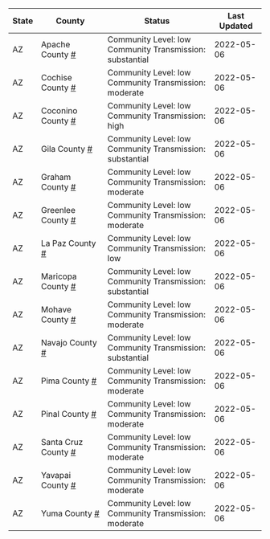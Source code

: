 State | County | Status | Last Updated
--- | --- | --- | --- 
AZ | Apache County <a href="#apache_county">#</a> | <a name="apache_county"></a>Community Level: low<br/>Community Transmission: substantial | 2022-05-06
AZ | Cochise County <a href="#cochise_county">#</a> | <a name="cochise_county"></a>Community Level: low<br/>Community Transmission: moderate | 2022-05-06
AZ | Coconino County <a href="#coconino_county">#</a> | <a name="coconino_county"></a>Community Level: low<br/>Community Transmission: high | 2022-05-06
AZ | Gila County <a href="#gila_county">#</a> | <a name="gila_county"></a>Community Level: low<br/>Community Transmission: substantial | 2022-05-06
AZ | Graham County <a href="#graham_county">#</a> | <a name="graham_county"></a>Community Level: low<br/>Community Transmission: moderate | 2022-05-06
AZ | Greenlee County <a href="#greenlee_county">#</a> | <a name="greenlee_county"></a>Community Level: low<br/>Community Transmission: moderate | 2022-05-06
AZ | La Paz County <a href="#la_paz_county">#</a> | <a name="la_paz_county"></a>Community Level: low<br/>Community Transmission: low | 2022-05-06
AZ | Maricopa County <a href="#maricopa_county">#</a> | <a name="maricopa_county"></a>Community Level: low<br/>Community Transmission: substantial | 2022-05-06
AZ | Mohave County <a href="#mohave_county">#</a> | <a name="mohave_county"></a>Community Level: low<br/>Community Transmission: moderate | 2022-05-06
AZ | Navajo County <a href="#navajo_county">#</a> | <a name="navajo_county"></a>Community Level: low<br/>Community Transmission: substantial | 2022-05-06
AZ | Pima County <a href="#pima_county">#</a> | <a name="pima_county"></a>Community Level: low<br/>Community Transmission: moderate | 2022-05-06
AZ | Pinal County <a href="#pinal_county">#</a> | <a name="pinal_county"></a>Community Level: low<br/>Community Transmission: moderate | 2022-05-06
AZ | Santa Cruz County <a href="#santa_cruz_county">#</a> | <a name="santa_cruz_county"></a>Community Level: low<br/>Community Transmission: moderate | 2022-05-06
AZ | Yavapai County <a href="#yavapai_county">#</a> | <a name="yavapai_county"></a>Community Level: low<br/>Community Transmission: moderate | 2022-05-06
AZ | Yuma County <a href="#yuma_county">#</a> | <a name="yuma_county"></a>Community Level: low<br/>Community Transmission: moderate | 2022-05-06
